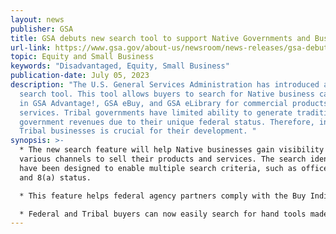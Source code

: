 ```yaml
---
layout: news
publisher: GSA
title: GSA debuts new search tool to support Native Governments and Businesses
url-link: https://www.gsa.gov/about-us/newsroom/news-releases/gsa-debuts-new-search-tool-to-support-native-governments-07052023
topic: Equity and Small Business	
keywords: "Disadvantaged, Equity, Small Business"
publication-date: July 05, 2023
description: "The U.S. General Services Administration has introduced a new
  search tool. This tool allows buyers to search for Native business categories
  in GSA Advantage!, GSA eBuy, and GSA eLibrary for commercial products and
  services. Tribal governments have limited ability to generate traditional
  government revenues due to their unique federal status. Therefore, income from
  Tribal businesses is crucial for their development. "
synopsis: >-
  * The new search feature will help Native businesses gain visibility in
  various channels to sell their products and services. The search identifiers
  have been designed to enable multiple search criteria, such as office supplies
  and 8(a) status.

  * This feature helps federal agency partners comply with the Buy Indian Act. These recent enhancements to the search function enable buyers to meet socioeconomic contracting goals more efficiently and identify specific acquisition pathways.

  * Federal and Tribal buyers can now easily search for hand tools made by American Indian-owned small businesses.
---
```

